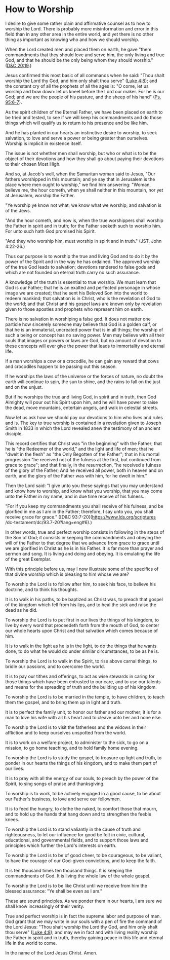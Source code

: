 # How to Worship

I desire to give some rather plain and affirmative counsel as to how to
worship the Lord. There is probably more misinformation and error in this
field than in any other area in the entire world, and yet there is no other
thing as important as knowing who and how we should worship.

When the Lord created men and placed them on earth, he gave "them commandments
that they should love and serve him, the only living and true God, and that he
should be the only being whom they should worship." ([D&amp;C
20:19](https://www.lds.org/scriptures/dc-testament/dc/20.19?lang=eng#18).)

Jesus confirmed this most basic of all commands when he said: "Thou shalt
worship the Lord thy God, and him only shalt thou serve" ([Luke
4:8](https://www.lds.org/scriptures/nt/luke/4.8?lang=eng#7)); and the constant
cry of all the prophets of all the ages is: "O come, let us worship and bow
down: let us kneel before the Lord our maker. For he is our God; and we are
the people of his pasture, and the sheep of his hand" ([Ps.
95:6-7](https://www.lds.org/scriptures/ot/ps/95.6-7?lang=eng#5)).

As the spirit children of the Eternal Father, we have been placed on earth to
be tried and tested, to see if we will keep his commandments and do those
things which will qualify us to return to his presence and be like him.

And he has planted in our hearts an instinctive desire to worship, to seek
salvation, to love and serve a power or being greater than ourselves. Worship
is implicit in existence itself.

The issue is not whether men shall worship, but who or what is to be the
object of their devotions and how they shall go about paying their devotions
to their chosen Most High.

And so, at Jacob's well, when the Samaritan woman said to Jesus, "Our fathers
worshipped in this mountain; and ye say that in Jerusalem is the place where
men ought to worship," we find him answering: "Woman, believe me, the hour
cometh, when ye shall neither in this mountain, nor yet at Jerusalem, worship
the Father.

"Ye worship ye know not what; we know what we worship; and salvation is of the
Jews.

"And the hour cometh, and now is, when the true worshippers shall worship the
Father in spirit and in truth; for the Father seeketh such to worship him. For
unto such hath God promised his Spirit.

"And they who worship him, must worship in spirit and in truth." (JST, John
4:22-26.)

Thus our purpose is to worship the true and living God and to do it by the
power of the Spirit and in the way he has ordained. The approved worship of
the true God leads to salvation; devotions rendered to false gods and which
are not founded on eternal truth carry no such assurance.

A knowledge of the truth is essential to true worship. We must learn that God
is our Father; that he is an exalted and perfected personage in whose image we
are created; that he sent his Beloved Son into the world to redeem mankind;
that salvation is in Christ, who is the revelation of God to the world; and
that Christ and his gospel laws are known only by revelation given to those
apostles and prophets who represent him on earth.

There is no salvation in worshiping a false god. It does not matter one
particle how sincerely someone may believe that God is a golden calf, or that
he is an immaterial, uncreated power that is in all things; the worship of
such a being or concept has no saving power. Men may believe with all their
souls that images or powers or laws are God, but no amount of devotion to
these concepts will ever give the power that leads to immortality and eternal
life.

If a man worships a cow or a crocodile, he can gain any reward that cows and
crocodiles happen to be passing out this season.

If he worships the laws of the universe or the forces of nature, no doubt the
earth will continue to spin, the sun to shine, and the rains to fall on the
just and on the unjust.

But if he worships the true and living God, in spirit and in truth, then God
Almighty will pour out his Spirit upon him, and he will have power to raise
the dead, move mountains, entertain angels, and walk in celestial streets.

Now let us ask how we should pay our devotions to him who lives and rules and
is. The key to true worship is contained in a revelation given to Joseph Smith
in 1833 in which the Lord revealed anew the testimony of an ancient disciple.

This record certifies that Christ was "in the beginning" with the Father; that
he is "the Redeemer of the world," and the light and life of men; that he
"dwelt in the flesh" as "the Only Begotten of the Father"; that in his mortal
progression "he received not of the fulness at the first, but continued from
grace to grace"; and that finally, in the resurrection, "he received a fulness
of the glory of the Father; And he received all power, both in heaven and on
earth, and the glory of the Father was with him, for he dwelt in him."

Then the Lord said: "I give unto you these sayings that you may understand and
know how to worship, and know what you worship, that you may come unto the
Father in my name, and in due time receive of his fulness.

"For if you keep my commandments you shall receive of his fulness, and be
glorified in me as I am in the Father; therefore, I say unto you, you shall
receive grace for grace." ([D&amp;C 93:7-20](https://www.lds.org/scriptures
/dc-testament/dc/93.7-20?lang=eng#6).)

In other words, true and perfect worship consists in following in the steps of
the Son of God; it consists in keeping the commandments and obeying the will
of the Father to that degree that we advance from grace to grace until we are
glorified in Christ as he is in his Father. It is far more than prayer and
sermon and song. It is living and doing and obeying. It is emulating the life
of the great Exemplar.

With this principle before us, may I now illustrate some of the specifics of
that divine worship which is pleasing to him whose we are?

To worship the Lord is to follow after him, to seek his face, to believe his
doctrine, and to think his thoughts.

It is to walk in his paths, to be baptized as Christ was, to preach that
gospel of the kingdom which fell from his lips, and to heal the sick and raise
the dead as he did.

To worship the Lord is to put first in our lives the things of his kingdom, to
live by every word that proceedeth forth from the mouth of God, to center our
whole hearts upon Christ and that salvation which comes because of him.

It is to walk in the light as he is in the light, to do the things that he
wants done, to do what he would do under similar circumstances, to be as he
is.

To worship the Lord is to walk in the Spirit, to rise above carnal things, to
bridle our passions, and to overcome the world.

It is to pay our tithes and offerings, to act as wise stewards in caring for
those things which have been entrusted to our care, and to use our talents and
means for the spreading of truth and the building up of his kingdom.

To worship the Lord is to be married in the temple, to have children, to teach
them the gospel, and to bring them up in light and truth.

It is to perfect the family unit, to honor our father and our mother; it is
for a man to love his wife with all his heart and to cleave unto her and none
else.

To worship the Lord is to visit the fatherless and the widows in their
affliction and to keep ourselves unspotted from the world.

It is to work on a welfare project, to administer to the sick, to go on a
mission, to go home teaching, and to hold family home evening.

To worship the Lord is to study the gospel, to treasure up light and truth, to
ponder in our hearts the things of his kingdom, and to make them part of our
lives.

It is to pray with all the energy of our souls, to preach by the power of the
Spirit, to sing songs of praise and thanksgiving.

To worship is to work, to be actively engaged in a good cause, to be about our
Father's business, to love and serve our fellowmen.

It is to feed the hungry, to clothe the naked, to comfort those that mourn,
and to hold up the hands that hang down and to strengthen the feeble knees.

To worship the Lord is to stand valiantly in the cause of truth and
righteousness, to let our influence for good be felt in civic, cultural,
educational, and governmental fields, and to support those laws and principles
which further the Lord's interests on earth.

To worship the Lord is to be of good cheer, to be courageous, to be valiant,
to have the courage of our God-given convictions, and to keep the faith.

It is ten thousand times ten thousand things. It is keeping the commandments
of God. It is living the whole law of the whole gospel.

To worship the Lord is to be like Christ until we receive from him the blessed
assurance: "Ye shall be even as I am."

These are sound principles. As we ponder them in our hearts, I am sure we
shall know increasingly of their verity.

True and perfect worship is in fact the supreme labor and purpose of man. God
grant that we may write in our souls with a pen of fire the command of the
Lord Jesus: "Thou shalt worship the Lord thy God, and him only shalt thou
serve" ([Luke 4:8](https://www.lds.org/scriptures/nt/luke/4.8?lang=eng#7));
and may we in fact and with living reality worship the Father in spirit and in
truth, thereby gaining peace in this life and eternal life in the world to
come.

In the name of the Lord Jesus Christ. Amen.

